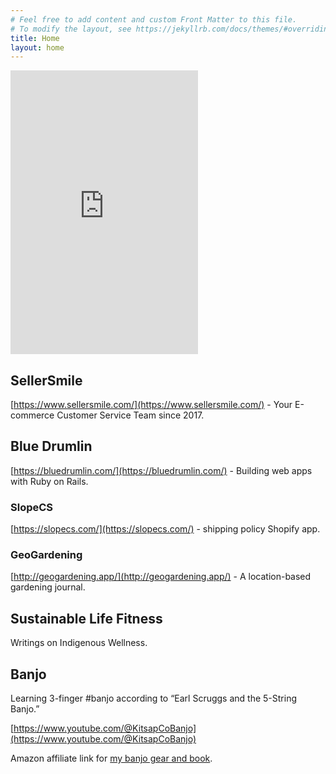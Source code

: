```yaml
---
# Feel free to add content and custom Front Matter to this file.
# To modify the layout, see https://jekyllrb.com/docs/themes/#overriding-theme-defaults
title: Home
layout: home
---
```


<iframe height='454' width='300' frameborder='0' allowtransparency='true' scrolling='no' src='https://www.strava.com/athletes/18626418/latest-rides/9e91a91c034aec1005c64c12e0deda2111ff8b2e'></iframe>

## SellerSmile
[https://www.sellersmile.com/](https://www.sellersmile.com/) - Your E-commerce Customer Service Team since 2017.

## Blue Drumlin
[https://bluedrumlin.com/](https://bluedrumlin.com/) - Building web apps with Ruby on Rails.

### SlopeCS
[https://slopecs.com/](https://slopecs.com/) - shipping policy Shopify app.

### GeoGardening 
[http://geogardening.app/](http://geogardening.app/) - A location-based gardening journal.

## Sustainable Life Fitness
Writings on Indigenous Wellness.

## Banjo
Learning 3-finger #banjo according to “Earl Scruggs and the 5-String Banjo.”

[https://www.youtube.com/@KitsapCoBanjo](https://www.youtube.com/@KitsapCoBanjo)

Amazon affiliate link for [my banjo gear and book](amzn.to/3nmK4I8).



